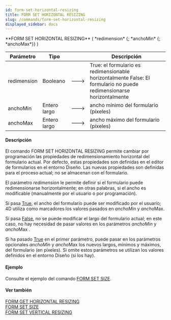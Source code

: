 ```yaml
---
id: form-set-horizontal-resizing
title: FORM SET HORIZONTAL RESIZING
slug: /commands/form-set-horizontal-resizing
displayed_sidebar: docs
---
```


<!--REF #_command_.FORM SET HORIZONTAL RESIZING.Syntax-->**FORM SET HORIZONTAL RESIZING** ( *redimension* {; *anchoMin* {; *anchoMax*}} )<!-- END REF-->
<!--REF #_command_.FORM SET HORIZONTAL RESIZING.Params-->
| Parámetro | Tipo |  | Descripción |
| --- | --- | --- | --- |
| redimension | Booleano | &#x1F852; | True: el formulario es redimensionable horizontalmente False: El formulario no puede redimensionarse horizontalmente |
| anchoMin | Entero largo | &#x1F852; | ancho mínimo del formulario (píxeles) |
| anchoMax | Entero largo | &#x1F852; | ancho máximo del formulario (píxeles) |

<!-- END REF-->

#### Descripción 

<!--REF #_command_.FORM SET HORIZONTAL RESIZING.Summary-->El comando FORM SET HORIZONTAL RESIZING permite cambiar por programación las propiedades de redimensionamiento horizontal del formulario actual.<!-- END REF--> Por defecto, estas propiedades son definidas en el editor de formularios en el entorno Diseño. Las nuevas propiedades son definidas para el proceso actual; no se almacenan con el formulario. 

El parámetro *redimension* le permite definir si el formulario puede redimensionarse horizontalmente; en otras palabras, si el ancho es modificable (manualmente por el usuario o por programación).  
  
Si pasa [True](true.md "True"), el ancho del formulario puede ser modificado por el usuario; 4D utiliza como marcadores los valores pasados en *anchoMin* y *ancho*Max.

Si pasa [False](false.md "False"), no se puede modificar el largo del formulario actual; en este caso, no hay necesidad de pasar valores en los parámetros *anchoMin* y *ancho*Max . 

Si ha pasado [True](true.md "True") en el primer parámetro, puede pasar en los parámetros opcionales *anchoMin* y *ancho*Max los nuevos largos, mínimos y máximos, del formulario (en píxeles). Si omite estos parámetros se utilizan los valores definidos en el entorno Diseño (si los hay).

#### Ejemplo 

Consulte el ejemplo del comando [FORM SET SIZE](form-set-size.md "FORM SET SIZE"). 

#### Ver también 

[FORM GET HORIZONTAL RESIZING](form-get-horizontal-resizing.md)  
[FORM SET SIZE](form-set-size.md)  
[FORM SET VERTICAL RESIZING](form-set-vertical-resizing.md)  